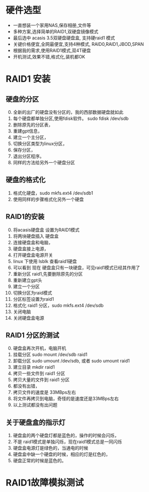 # 硬件选型
- 一直想装一个家用NAS,保存相册,文件等
- 多种方案,选择简单的RAID1,双硬盘镜像模式
- 最后选中  acasis 3.5双硬盘硬盘盒, 支持硬raid1 模式
- 关键价格便宜,全网最便宜,支持4种模式, RAID0,RAID1,JBOD,SPAN
- 根据我的需求,使用RAID1模式,双4T硬盘
- 开机测试,效果不错,格式化,装机都OK


# RAID1 安装
## 硬盘的分区
0. 全新的出厂的硬盘没有分区的，我的西部数据硬盘就如此
1. 每个硬盘都单独分区,使用fdisk软件。 sudo fdisk /dev/sdb
2. 删除原先的分区表，
3. 重建gpt信息，
4. 建立一个主分区，
5. 切换分区类型为linux分区，
6. 保存分区，
7. 退出分区程序。
8. 同样的方法给另外一个硬盘分区

## 硬盘的格式化
1. 格式化硬盘，sudo mkfs.ext4 /dev/sdb1
2. 使用同样的步骤格式化另外一个硬盘

## RAID1的安装
0. 将acasis硬盘盒 设置为RAID1模式
1. 将两块硬盘插入 硬盘盒
2. 连接硬盘盒和电脑，
3. 硬盘盒接上电源，
4. 打开硬盘盒电源开关
5. linux 下使用 lsblk  查看raid1硬盘
6. 可以看到 现在 硬盘盒只有一块硬盘，可见raid1模式已经其作用了
7. 重新分区 raid1,先要删除原先的分区
8. 重新建立gpt头
9. 建立一个分区
10. 切换分区为raid模式
11. 分区标签设置为raid1
12. 格式化 raid1 分区，sudo mkfs.ext4 /dev/sdb
13. 关闭电脑
14. 关闭硬盘盒电源

## RAID1 分区的测试
0. 硬盘盒再次开机，电脑开机
1. 挂载分区 sudo mount /dev/sdb raid1
2. 卸载分区 sudo umount /dev/sdb, 或者 sudo umount raid1 
3. 建立目录 mkdir raid1
4. 拷贝一些文件到  raid1  分区 
5. 拷贝大量的文件到 raid1 分区
6. 都没有出错，
7. 拷贝文件的速度是 33MBps左右
8. 将文件再拷贝到电脑，奇怪的是速度还是33MBps左右
9. 以上测试都没有出问题

## 关于硬盘盒的指示灯
1. 硬盘盒的两个硬盘灯都是蓝色的，操作的时候会闪烁，
2. 不是 raid1模式是单独闪烁，现在raid1模式总是一同闪烁
3. 硬盘盒电源灯是绿色的，当通电的时候
4. 硬盘盒中缺一个硬盘的时候，相应的灯是红色的，
5. 硬盘正常的时候是蓝色的。



# RAID1故障模拟测试


